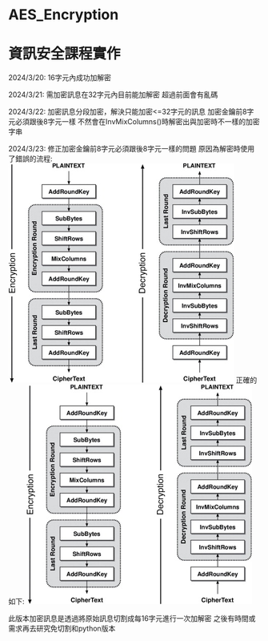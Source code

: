 # AES_Encryption

# 資訊安全課程實作

2024/3/20:
16字元內成功加解密

2024/3/21:
需加密訊息在32字元內目前能加解密
超過前面會有亂碼

2024/3/22:
加密訊息分段加密，解決只能加密<=32字元的訊息
加密金鑰前8字元必須跟後8字元一樣
不然會在InvMixColumns()時解密出與加密時不一樣的加密字串

2024/3/23:
修正加密金鑰前8字元必須跟後8字元一樣的問題
原因為解密時使用了錯誤的流程:
![image](https://github.com/iron980018/AES_Encryption/blob/main/incorrect.jpg)
正確的如下:
![image](https://github.com/iron980018/AES_Encryption/blob/main/correct.jpg)

此版本加密訊息是透過將原始訊息切割成每16字元進行一次加解密
之後有時間或需求再去研究免切割和python版本
